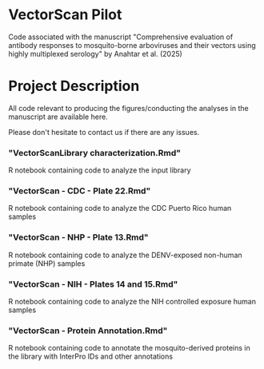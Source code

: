 # VectorScan Pilot
Code associated with the manuscript "Comprehensive evaluation of antibody responses to mosquito-borne arboviruses and their vectors using highly multiplexed serology" by Anahtar et al. (2025)

# Project Description
All code relevant to producing the figures/conducting the analyses in the manuscript are available here.

Please don't hesitate to contact us if there are any issues.

### "VectorScanLibrary characterization.Rmd"
R notebook containing code to analyze the input library

### "VectorScan - CDC - Plate 22.Rmd"
R notebook containing code to analyze the CDC Puerto Rico human samples

### "VectorScan - NHP - Plate 13.Rmd"
R notebook containing code to analyze the DENV-exposed non-human primate (NHP) samples

### "VectorScan - NIH - Plates 14 and 15.Rmd"
R notebook containing code to analyze the NIH controlled exposure human samples

### "VectorScan - Protein Annotation.Rmd"
R notebook containing code to annotate the mosquito-derived proteins in the library with InterPro IDs and other annotations
